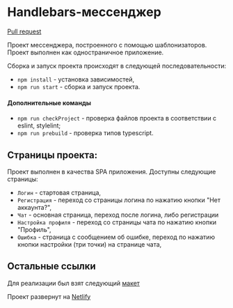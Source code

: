 # Handlebars-мессенджер

[Pull request](https://github.com/Muhozhukov/middle.messenger.praktikum.yandex/pull/1)

Проект мессенджера, построенного с помощью шаблонизаторов. Проект выполнен как одностраничное приложение.

Сборка и запуск проекта происходят в следующей последовательности:

- `npm install` - установка зависимостей,
- `npm run start` - сборка и запуск проекта.

#### Дополнительные команды

- `npm run checkProject` - проверка файлов проекта в соответствии с eslint, stylelint;
- `npm run prebuild` - проверка типов typescript.

## Страницы проекта:

Проект выполнен в качества SPA приложения.
Доступны следующие страницы:

- `Логин` - стартовая страница,
- `Регистрация` - переход со страницы логина по нажатию кнопки "Нет аккаунта?",
- `Чат` - основная страница, переход после логина, либо регистрации
- `Настройка профиля` - переход со страницы чата по нажатию кнопки "Профиль",
- `Ошибка` - страница с сообщением об ошибке, переход по нажатию кнопки настройки (три точки) на странице чата,

## Остальные ссылки

Для реализации был взят следующий [макет](https://www.figma.com/file/jF5fFFzgGOxQeB4CmKWTiE/Chat_external_link?node-id=0%3A1)

Проект развернут на [Netlify](https://effortless-stroopwafel-c840f2.netlify.app/)
